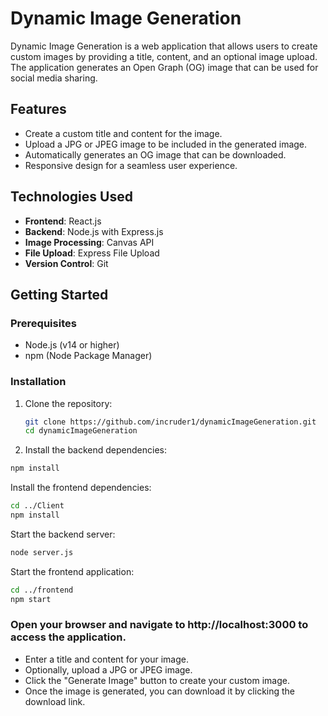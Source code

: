 # Dynamic Image Generation

Dynamic Image Generation is a web application that allows users to create custom images by providing a title, content, and an optional image upload. The application generates an Open Graph (OG) image that can be used for social media sharing.

## Features

- Create a custom title and content for the image.
- Upload a JPG or JPEG image to be included in the generated image.
- Automatically generates an OG image that can be downloaded.
- Responsive design for a seamless user experience.

## Technologies Used

- **Frontend**: React.js
- **Backend**: Node.js with Express.js
- **Image Processing**: Canvas API
- **File Upload**: Express File Upload
- **Version Control**: Git

## Getting Started

### Prerequisites

- Node.js (v14 or higher)
- npm (Node Package Manager)

### Installation

1. Clone the repository:
   ```bash
   git clone https://github.com/incruder1/dynamicImageGeneration.git
   cd dynamicImageGeneration
   ```
2. Install the backend dependencies:
``` bash
npm install
```
Install the frontend dependencies:
```bash
cd ../Client
npm install
```
Start the backend server:
```bash
node server.js
```
Start the frontend application:
```bash
cd ../frontend
npm start
```
### Open your browser and navigate to http://localhost:3000 to access the application.

- Enter a title and content for your image.
- Optionally, upload a JPG or JPEG image.
- Click the "Generate Image" button to create your custom image.
- Once the image is generated, you can download it by clicking the download link.
